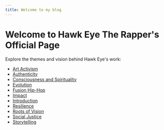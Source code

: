 ```yaml
---
title: Welcome to my blog
---
```

<!DOCTYPE html>
<html>
<head>
    <title>Hawk Eye The Rapper</title>
</head>
<body>
    <h1>Welcome to Hawk Eye The Rapper's Official Page</h1>
    <p>Explore the themes and vision behind Hawk Eye's work:</p>
    <ul>
        <li><a href="art_activism.html">Art Activism</a></li>
        <li><a href="authenticity.html">Authenticity</a></li>
        <li><a href="consciousness_spirituality.html">Consciousness and Spirituality</a></li>
        <li><a href="evolution.html">Evolution</a></li>
        <li><a href="fusion_hiphop.html">Fusion Hip-Hop</a></li>
        <li><a href="impact.html">Impact</a></li>
        <li><a href="introduction.html">Introduction</a></li>
        <li><a href="resilience.html">Resilience</a></li>
        <li><a href="roots_of_vision.html">Roots of Vision</a></li>
        <li><a href="social_justice.html">Social Justice</a></li>
        <li><a href="storytelling.html">Storytelling</a></li>
    </ul>
</body>
</html>

